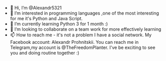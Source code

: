 - 👋 Hi, I’m @Alexandr5321
- 👀 I’m interested in programming languages ,one of the most interesting for me it's Python and Java Script.
- 🌱 I’m currently learning Python 3 for 1 month :)
- 💞️ I’m looking to collaborate on a team work for more effectively learning 
- 📫 How to reach me - it's not a problem I have a social network. My Facebook account: Alexandr Prohnitskii. You can reach me in Telegram,my account is @TheFreedomPlanter. I've be exciting to see you and doing routine together :)


<!---
Alexandr5321/Alexandr5321 is a ✨ special ✨ repository because its `README.md` (this file) appears on your GitHub profile.
You can click the Preview link to take a look at your changes.
--->
